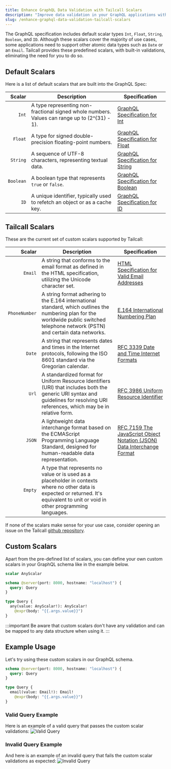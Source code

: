 ```yaml
---
title: Enhance GraphQL Data Validation with Tailcall Scalars
description: "Improve data validation in your GraphQL applications with Tailcall's comprehensive guide to core and custom scalars. Explore `Int`, `Float`, `String`, `Boolean`, `ID`, `Email`, and more, with clear definitions and examples. Ensure precise data integrity and efficiency using Tailcall's scalar support."
slug: /enhance-graphql-data-validation-tailcall-scalars
---
```


The GraphQL specification includes default scalar types `Int`, `Float`, `String`, `Boolean`, and `ID`. Although these scalars cover the majority of use cases, some applications need to support other atomic data types such as `Date` or an `Email`.
Tailcall provides these predefined scalars, with built-in validations, eliminating the need for you to do so.

## Default Scalars

Here is a list of default scalars that are built into the GraphQL Spec:

|    Scalar | Description                                                                                     | Specification                                                                         |
| --------: | ----------------------------------------------------------------------------------------------- | ------------------------------------------------------------------------------------- |
|     `Int` | A type representing non-fractional signed whole numbers. Values can range up to \(2^{31} - 1\). | [GraphQL Specification for Int](https://spec.graphql.org/June2018/#sec-Int)           |
|   `Float` | A type for signed double-precision floating-point numbers.                                      | [GraphQL Specification for Float](https://spec.graphql.org/June2018/#sec-Float)       |
|  `String` | A sequence of UTF-8 characters, representing textual data.                                      | [GraphQL Specification for String](https://graphql.org/learn/schema/#scalar-String)   |
| `Boolean` | A boolean type that represents `true` or `false`.                                               | [GraphQL Specification for Boolean](https://graphql.org/learn/schema/#scalar-Boolean) |
|      `ID` | A unique identifier, typically used to refetch an object or as a cache key.                     | [GraphQL Specification for ID](https://graphql.org/learn/schema/#scalar-ID)           |

## Tailcall Scalars

These are the current set of custom scalars supported by Tailcall:

|        Scalar | Description                                                                                                                                                                           | Specification                                                                                                           |
| ------------: | ------------------------------------------------------------------------------------------------------------------------------------------------------------------------------------- | ----------------------------------------------------------------------------------------------------------------------- |
|       `Email` | A string that conforms to the email format as defined in the HTML specification, utilizing the Unicode character set.                                                                 | [HTML Specification for Valid Email Addresses](https://html.spec.whatwg.org/multipage/input.html#valid-e-mail-address)  |
| `PhoneNumber` | A string format adhering to the E.164 international standard, which outlines the numbering plan for the worldwide public switched telephone network (PSTN) and certain data networks. | [E.164 International Numbering Plan](https://en.wikipedia.org/wiki/E.164)                                               |
|        `Date` | A string that represents dates and times in the Internet protocols, following the ISO 8601 standard via the Gregorian calendar.                                                       | [RFC 3339 Date and Time Internet Formats](https://datatracker.ietf.org/doc/html/rfc3339)                                |
|         `Url` | A standardized format for Uniform Resource Identifiers (URI) that includes both the generic URI syntax and guidelines for resolving URI references, which may be in relative form.    | [RFC 3986 Uniform Resource Identifier](https://www.ietf.org/rfc/rfc3986.txt)                                            |
|        `JSON` | A lightweight data interchange format based on the ECMAScript Programming Language Standard, designed for human-readable data representation.                                         | [RFC 7159 The JavaScript Object Notation (JSON) Data Interchange Format](https://datatracker.ietf.org/doc/html/rfc7159) |
|       `Empty` | A type that represents no value or is used as a placeholder in contexts where no other data is expected or returned. It's equivalent to unit or void in other programming languages.  |                                                                                                                         |

If none of the scalars make sense for your use case, consider opening an issue on the Tailcall [github repository](https://github.com/tailcallhq/tailcall).

## Custom Scalars

Apart from the pre-defined list of scalars, you can define your own custom scalars in your GraphQL schema like in the example below.

```graphql
scalar AnyScalar

schema @server(port: 8000, hostname: "localhost") {
  query: Query
}

type Query {
  any(value: AnyScalar!): AnyScalar!
    @expr(body: "{{.args.value}}")
}
```

:::important
Be aware that custom scalars don't have any validation and can be mapped to any data structure when using it.
:::

## Example Usage

Let's try using these custom scalars in our GraphQL schema.

```graphql
schema @server(port: 8000, hostname: "localhost") {
  query: Query
}

type Query {
  email(value: Email!): Email!
    @expr(body: "{{.args.value}}")
}
```

### Valid Query Example

Here is an example of a valid query that passes the custom scalar validations:
![Valid Query](/images/docs/valid.png)

### Invalid Query Example

And here is an example of an invalid query that fails the custom scalar validations as expected:
![Invalid Query](/images/docs/invalid.png)
